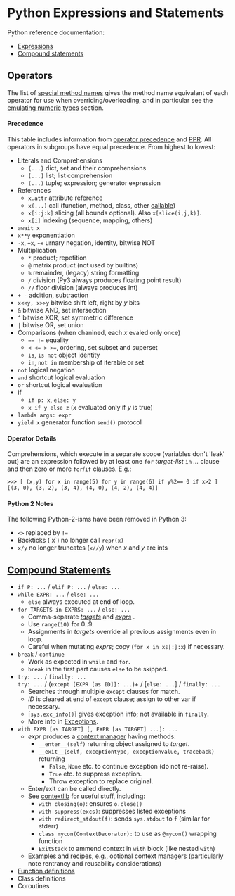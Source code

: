 Python Expressions and Statements
=================================

Python reference documentation:
* [Expressions]
* [Compound statements][stmts]


Operators
---------

The list of [special method names] gives the method name equivalant of
each operator for use when overriding/overloading, and in particular
see the [emulating numeric types] section.

#### Precedence

This table includes information from [operator precedence] and [PPR].
All operators in subgroups have equal precedence. From highest to lowest:

* Literals and Comprehensions
  * `{...}`         dict, set and their comprehensions
  * `[...]`         list; list comprehension
  * `(...)`         tuple; expression; generator expression
* References
  * `x.attr`        attribute reference
  * `x(...)`        call (function, method, class, other [callable])
  * `x[i:j:k]`      slicing (all bounds optional). Also `x[slice(i,j,k)]`.
  * `x[i]`          indexing (sequence, mapping, others)
* `await x`
* `x**y`            exponentiation
* `-x`, `+x`, `~x`  urnary negation, identity, bitwise NOT
* Multiplication
  * `*`             product; repetition
  * `@`             matrix product (not used by builtins)
  * `%`             remainder, (legacy) string formatting
  * `/`             division (Py3 always produces floating point result)
  * `//`            floor division (always produces int)
* `+ -`             addition, subtraction
* `x<<y, x>>y`      bitwise shift left, right by _y_ bits
* `&`               bitwise AND, set intersection
* `^`               bitwise XOR, set symmetric difference
* `|`               bitwise OR, set union
* Comparisons (when chanined, each _x_ evaled only once)
  * `== !=`         equality
  * `< <= > >=`,    ordering, set subset and superset
  * `is`, `is not`  object identity
  * `in`, `not in`  membership of iterable or set
* `not`             logical negation
* `and`             shortcut logical evaluation
* `or`              shortcut logical evaluation
* if
  * `if p: x`, `else: y`
  * `x if y else z` (_x_ evaluated only if _y_ is true)
* `lambda args: expr`
* `yield x`         generator function `send()` protocol

#### Operator Details

Comprehensions, which execute in a separate scope (variables don't
'leak' out) are an expression followed by at least one `for`
_target-list_ `in` _..._ clause and then zero or more `for`/`if`
clauses. E.g.:

    >>> [ (x,y) for x in range(5) for y in range(6) if y%2== 0 if x>2 ]
    [(3, 0), (3, 2), (3, 4), (4, 0), (4, 2), (4, 4)]

#### Python 2 Notes

The following Python-2-isms have been removed in Python 3:

* `<>` replaced by `!=`
* Backticks (\`x\`) no longer call `repr(x)`
* `x/y` no longer truncates (`x//y`) when _x_ and _y_ are ints


[Compound Statements][stmts]
----------------------------

* `if P: ...` / `elif P: ...` / `else: ...`
* `while EXPR: ...` / `else: ...`
  * `else` always executed at end of loop.
* `for TARGETS in EXPRS: ...` / `else: ...`
   * Comma-separate _[targets]_ and _[exprs]_ .
   * Use `range(10)` for 0..9.
   * Assignments in _targets_ override all previous assignments even in loop.
   * Careful when mutating _exprs_; copy (`for x in xs[:]:x`) if necessary.
* `break` / `continue`
  * Work as expected in `while` and `for`.
  * `break` in the first part causes `else` to be skipped.
* `try: ...` / `finally: ...`  
  `try: ...` / (`except [EXPR [as ID]]: ...`)+ / [`else: ...`] / `finally: ...`
  * Searches through multiple `except` clauses for match.
  * _ID_ is cleared at end of `except` clause; assign to other var if necessary.
  * [`sys.exc_info()`] gives exception info; not available in `finally`.
  * More info in [Exceptions].
* `with EXPR [as TARGET] [, EXPR [as TARGET] ...]: ...`
  * _expr_ produces a [context manager] having methods:
    * `__enter__(self)` returning object assigned to _target_.
    * `__exit__(self, exceptiontype, exceptionvalue, traceback)` returning
        * `False`, `None` etc. to continue exception (do not re-raise).
        * `True` etc. to suppress exception.
        * Throw exception to replace original.
  * Enter/exit can be called directly.
  * See [contextlib] for useful stuff, including:
    * `with closing(o)`: ensures `o.close()`
    * `with suppress(excs)`: suppresses listed exceptions
    * `with redirect_stdout(f)`: sends `sys.stdout` to `f` (similar for stderr)
    * `class mycon(ContextDecorator):` to use as `@mycon()` wrapping function
    * `ExitStack` to ammend context in `with` block (like nested `with`)
  * [Examples and recipes][contextlib-ex], e.g., optional context managers
    (particularly note rentrancy and reusability considerations)
* [Function definitions](functions.md)
* Class definitions
* Coroutines



[PPR]: http://shop.oreilly.com/product/0636920028338.do
[`sys.exec_info()`]: https://docs.python.org/3/library/sys.html#sys.exc_info
[callable]: functions.md
[context manager]: https://docs.python.org/3/library/stdtypes.html#context-manager-types
[contextlib-ex]: https://docs.python.org/3/library/contextlib.html#examples-and-recipes
[contextlib]: https://docs.python.org/3/library/contextlib.html#module-contextlib
[emulating numeric types]: https://docs.python.org/3/reference/datamodel.html#emulating-numeric-types
[exceptions]: https://docs.python.org/3/reference/executionmodel.html#exceptions
[expressions]: https://docs.python.org/3/reference/expressions.html
[exprs]: https://docs.python.org/3/reference/expressions.html#expression-lists
[operator precedence]: https://docs.python.org/3/reference/expressions.html#operator-precedence
[special method names]: https://docs.python.org/3/reference/datamodel.html#special-method-names
[stmts]: https://docs.python.org/3/reference/compound_stmts.html
[targets]: https://docs.python.org/3/reference/simple_stmts.html#assignment-statements
